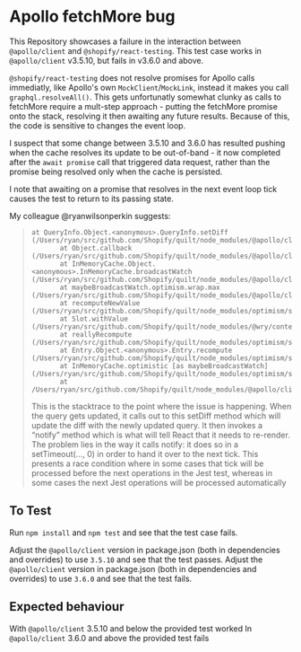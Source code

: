 # Apollo fetchMore bug

This Repository showcases a failure in the interaction between `@apollo/client` and `@shopify/react-testing`. This test case works in `@apollo/client` v3.5.10, but fails in v3.6.0 and above.

`@shopify/react-testing` does not resolve promises for Apollo calls immediatly, like Apollo's own `MockClient`/`MockLink`, instead it makes you call `graphql.resolveAll()`.  This gets unfortunatly somewhat clunky as calls to fetchMore require a mult-step approach - putting the fetchMore promise onto the stack, resolving it then awaiting any future results. Because of this, the code is sensitive to changes the event loop.

I suspect that some change between 3.5.10 and 3.6.0 has resulted pushing when the cache resolves its update to be out-of-band - it now completed after the `await promise` call that triggered data request, rather than the promise being resolved only when the cache is persisted.

I note that awaiting on a promise that resolves in the next event loop tick causes the test to return to its passing state.

My colleague @ryanwilsonperkin suggests:

> ```
> at QueryInfo.Object.<anonymous>.QueryInfo.setDiff (/Users/ryan/src/github.com/Shopify/quilt/node_modules/@apollo/client/core/QueryInfo.js:115:7)
>        at Object.callback (/Users/ryan/src/github.com/Shopify/quilt/node_modules/@apollo/client/core/QueryInfo.js:186:75)
>        at InMemoryCache.Object.<anonymous>.InMemoryCache.broadcastWatch (/Users/ryan/src/github.com/Shopify/quilt/node_modules/@apollo/client/cache/inmemory/inMemoryCache.js:305:12)
>        at maybeBroadcastWatch.optimism.wrap.max (/Users/ryan/src/github.com/Shopify/quilt/node_modules/@apollo/client/cache/inmemory/inMemoryCache.js:58:12)
>        at recomputeNewValue (/Users/ryan/src/github.com/Shopify/quilt/node_modules/optimism/src/entry.ts:198:31)
>        at Slot.withValue (/Users/ryan/src/github.com/Shopify/quilt/node_modules/@wry/context/lib/context.esm.js:69:29)
>        at reallyRecompute (/Users/ryan/src/github.com/Shopify/quilt/node_modules/optimism/src/entry.ts:181:19)
>        at Entry.Object.<anonymous>.Entry.recompute (/Users/ryan/src/github.com/Shopify/quilt/node_modules/optimism/src/entry.ts:91:9)
>        at InMemoryCache.optimistic [as maybeBroadcastWatch] (/Users/ryan/src/github.com/Shopify/quilt/node_modules/optimism/src/index.ts:150:25)
>        at /Users/ryan/src/github.com/Shopify/quilt/node_modules/@apollo/client/cache/inmemory/inMemoryCache.js:288:59
> ```
>
> This is the stacktrace to the point where the issue is happening. When the query gets updated, it calls out to this setDiff method which will update the diff with the newly updated query. It then invokes a “notify” method which is what will tell React that it needs to re-render. The problem lies in the way it calls notify: it does so in a setTimeout(…, 0) in order to hand it over to the next tick. This presents a race condition where in some cases that tick will be processed before the next operations in the Jest test, whereas in some cases the next Jest operations will be processed automatically


## To Test

Run `npm install` and `npm test` and see that the test case fails.

Adjust the `@apollo/client` version in package.json (both in dependencies and overrides) to use `3.5.10` and see that the test passes.
Adjust the `@apollo/client` version in package.json (both in dependencies and overrides) to use `3.6.0` and see that the test fails.

## Expected behaviour

With `@apollo/client` 3.5.10 and below the provided test worked
In `@apollo/client` 3.6.0 and above the provided test fails
